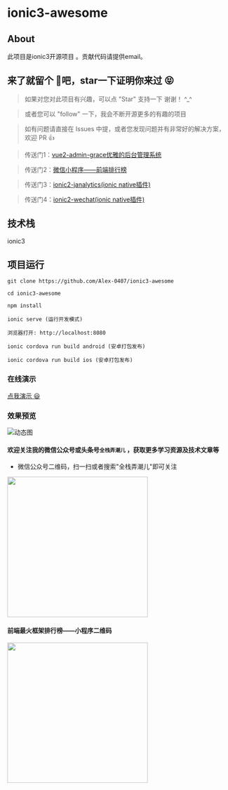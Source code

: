 # ionic3-awesome

## About

此项目是ionic3开源项目 。贡献代码请提供email。


## 来了就留个 :feet:吧，star一下证明你来过  :stuck_out_tongue_closed_eyes:

>  如果对您对此项目有兴趣，可以点 "Star" 支持一下 谢谢！ ^_^

>  或者您可以 "follow" 一下，我会不断开源更多的有趣的项目

>  如有问题请直接在 Issues 中提，或者您发现问题并有非常好的解决方案，欢迎 PR 👍

>  传送门1：[vue2-admin-grace优雅的后台管理系统](https://github.com/Alex-0407/vue2-admin-grace)

>  传送门2：[微信小程序——前端排行榜](https://github.com/Alex-0407/weapp-web-rank)

>  传送门3：[ionic2-janalytics(ionic native插件)](https://github.com/Alex-0407/ionic2-janalytics)

>  传送门4：[ionic2-wechat(ionic native插件)](https://github.com/Alex-0407/ionic2-wechat)

## 技术栈

ionic3


## 项目运行

```
git clone https://github.com/Alex-0407/ionic3-awesome

cd ionic3-awesome 

npm install

ionic serve (运行开发模式)

浏览器打开: http://localhost:8080

ionic cordova run build android (安卓打包发布)

ionic cordova run build ios (安卓打包发布)
```

### 在线演示

[点我演示 :smiley:](https://alex-0407.github.io/blog/2018/06/01/ionic3-awesome)

### 效果预览

![动态图](https://github.com/alex-0407/ionic3-awesome/blob/develop/src/assets/screen/ionic3-awesome-v0.14.gif?raw=true)

#### 欢迎关注我的微信公众号或头条号`全栈弄潮儿` ，获取更多学习资源及技术文章等

* 微信公众号二维码，扫一扫或者搜索"全栈弄潮儿"即可关注

<img src="https://github.com/alex-0407/weapp-web-rank/blob/master/images/qrcode.png" width="320px" style="display:inline;">

#### 前端最火框架排行榜——小程序二维码

<img src="https://github.com/alex-0407/weapp-web-rank/blob/master/images/gh_web-rank.jpg" width="320px" style="display:inline;">
